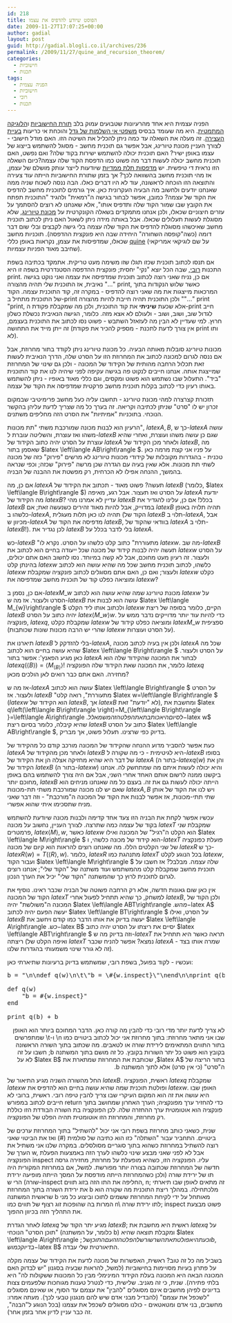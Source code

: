```yaml
---
id: 218
title: הפוסט שיודע להדפיס את עצמו
date: 2009-11-27T17:07:25+00:00
author: gadial
layout: post
guid: http://gadial.blogli.co.il/archives/236
permalink: /2009/11/27/quine_and_recursion_theorem/
categories:
  - חישוביות
  - תכנות
tags:
  - הפניה עצמית
  - חישוביות
  - רובי
  - תכנות
---
```

הפניה עצמית היא אחד מהרעיונות שטבועים עמוק בלב [תורת החישוביות](http://he.wikipedia.org/wiki/%D7%97%D7%99%D7%A9%D7%95%D7%91%D7%99%D7%95%D7%AA) ו[הלוגיקה המתמטית](http://he.wikipedia.org/wiki/%D7%9C%D7%95%D7%92%D7%99%D7%A7%D7%94_%D7%9E%D7%AA%D7%9E%D7%98%D7%99%D7%AA). היא מה שעומד בבסיס [משפטי אי השלמות של גדל](http://he.wikipedia.org/wiki/%D7%9E%D7%A9%D7%A4%D7%98%D7%99_%D7%94%D7%90%D7%99_%D7%A9%D7%9C%D7%9E%D7%95%D7%AA_%D7%A9%D7%9C_%D7%92%D7%93%D7%9C) והוכחת אי כריעות [בעיית העצירה](http://he.wikipedia.org/wiki/%D7%91%D7%A2%D7%99%D7%99%D7%AA_%D7%94%D7%A2%D7%A6%D7%99%D7%A8%D7%94). זה מעלה את השאלה עד כמה ניתן להכליל את השיטה הזו. האם מודל חישובי - לצורך העניין מכונת טיורינג, אבל אפשר גם תוכנית מחשב - מסוגל להשתמש בייצוג של עצמו באופן ישיר? האם תוכנית יכולה להשתמש ישירות בקוד שלה? ואם נפשט, האם תוכנית מחשב יכולה לעשות דבר מה פשוט כמו הדפסת הקוד שלה עצמה?כיום השאלה הזו נראית די טיפשית. יש [מדפסות תלת ממדיות](http://en.wikipedia.org/wiki/RepRap_Project) שיודעות לייצר עותק מושלם של עצמן, אז מהי תוכנית מחשב בהשוואה לכך? אך בזמן שתורת החישוביות הייתה עוד צעירה והתוצאה הזו הוכחה לראשונה, עוד לא היו דברים כאלו. הבה ננסה לשכוח שניה ממה שאנחנו יודעים ולחשוב מה הבעיה העקרונית כאן. איך גורמים לתוכנית מחשב להדפיס את הקוד של עצמה? כמובן, אפשר לבחור בגישה ה"רמאית" ולהגיד "התוכנית תפתח את הקובץ שבו שמור הקוד שלה ותדפיס אותו", אלא שאנחנו לא רוצים להסתמך על עזרים חיצוניים שכאלו, ולכן אנחנו מתמקדים בשאלה הקונקרטית על [מכונת טיורינג](http://he.wikipedia.org/wiki/%D7%9E%D7%9B%D7%95%D7%A0%D7%AA_%D7%98%D7%99%D7%95%D7%A8%D7%99%D7%A0%D7%92), שלא מסוגלת לעשות תעלולים שכאלו. אבל באותה מידה ניתן לשאול האם ניתן לכתוב תוכנית מחשב שאיכשהו מסוגלת להדפיס את הקוד שלה עצמה בלי גישה לקבצים ובלי שום דבר דומה (כשה"קופסה השחורה" היחידה שבה היא פונקצית ההדפסה). תוכניות מחשב שכאלו, שמדפיסות את עצמן, נקראות באופן כללי [quine](http://en.wikipedia.org/wiki/Quine_%28computing%29) (על שם לוגיקאי אמריקאי שחיבב מאוד הפניות עצמיות).

אם תנסו לכתוב תוכנית שכזו תגלו שזו משימה מעט טריקית. אתמקד בכתיבה בשפת התכנות [רובי](http://he.wikipedia.org/wiki/Ruby), שבה הכל יוצא "נקי" יחסית; פונקצית ההדפסה הסטנדרטית בשפה זו היא print. אם כן, נניח שאני רוצה לכתוב תוכנית שמדפיסה את עצמה ואני נוקט בגישה נאיבית, אז התוכנית שלי תהיה מהצורה "&#8230;" print, כאשר שלוש הנקודות בתוך המרכאות מייצגות את מה שאני רוצה להדפיס - במקרה זה, קוד התוכנית עצמה. הקוד של התוכנית מתחיל ב-print ולכן התוכנית תהיה חייבת להיות מהצורה ""&#8230;" print "print, אלא שכעת **שיניתי** את קוד התוכנית, ולכן מה שמקבלת פקודת ה-print חייב לגדול שוב, ושוב, ושוב - ולעולם לא אצא מזה. כלומר, הגישה הנאיבית נכשלת כשלון חרוץ. למי שעדיין לא הבין מה לעזאזל השתבש - פשוט נסו לכתוב את התוכנית בעצמם, זה ייתן מייד את התחושה (אין צורך לדעת לתכנת - מספיק להכיר את פקודת print ותו לא).

מכונות טיורינג סובלות מאותה הבעיה. כל מכונת טיורינג ניתן לקודד בתור מחרוזת, אבל אם ננסה לגרום למכונה לכתוב את המחרוזת הזו על הסרט שלה, הדרך הנאיבית לעשות זאת תכלול הרחבה מהותית של הקידוד של המכונה - ולכן גם שינוי של המחרוזת שמייצגת אותה. אנחנו חייבים לנקוט פה בגישה עקיפה לפני שיהיה לנו את קוד התוכנית "ביד". התעלול שבו נשתמש הוא פשוט ומקסים, וגם כללי מאוד באופיו - ניתן להשתמש באותו רעיון כדי לכתוב בקלות תוכנית מחשב פרקטית שמדפיסה את הקוד של עצמה.

תזכורת קצרצרה למהי מכונת טיורינג - תחשבו עליה כעל מחשב פרימיטיבי שבמקום זכרון יש לו "סרט" שניתן לכתיבה וקריאה. זה בערך כל מה שצריך לדעת עליהן בהקשר הנוכחי. בתוכניות "אמיתיות" את הסרט הזה מחליפים משתנים.

הרעיון הוא לבנות מכונה שמורכבת משתי "תת מכונות", $latex A,B$, כך ש-$latex A$ עושה משהו ואז עוצרת, והשליטה עוברת ל-$latex B$ שגם כן עושה משהו ועוצרת, ואחרי שהיא עוצרת על הסרט יהיה כתוב הקידוד של $latex A$ ולאחר מכן הקידוד של $latex B$, מה שאסמן בתור $latex \left\langle AB\right\rangle $. על פניו אני קצת מרמה כאן טכנית - בהגדרות מקובלות של קידודי מכונות טיורינג לא מרשים "פירוק" כזה של מכונה לשתי תת מכונות. אלא שאין בעיה עם הגדרה שכן מרשה "פירוק" שכזה; וכפי שנראה בהמשך, ההנחה אפילו לא הכרחית, רק מפשטת את ההבנה של הבניה.

אם כן, מה $latex A$ תעשה? פשוט מאוד - תכתוב את הקידוד של $latex B$ (כלומר, $latex \left\langle B\right\rangle $) על הסרט ואז תעצור. אבל רגע, מאיפה $latex A$ יודעת מה הקידוד של $latex B$? עדיין לא אמרנו מהי $latex B$ בכלל! אם כן, עלינו להגדיר את $latex B$ במדוייק, אבל להיות מאוד זהירים כשנעשה זאת; אם $latex B$ תהיה תלויה באופן כלשהו ב-$latex A$, תהיה לנו כאן תלות מעגלית (הקוד של $latex B$ תלוי ב-$latex A$, אבל מכיוון ש-$latex A$ מדפיסה את הקוד של $latex B$, בוודאי שהקוד של $latex A$ תלוי ב-$latex B$!). לכן נגדיר את $latex B$ בלי לדבר בכלל על $latex A$.

כש-$latex B$ "מתעוררת" כתוב קלט כלשהו על הסרט. נקרא לו $latex w$. מה שב-$latex B$ תעשה יהיה לבנות קידוד של מכונה שכל ייעודה בחיים הוא לכתוב את $latex w$ על הסרט ולעצור. זה רעיון מעט מחוכם, אבל לא קשה במיוחד. נסו לחשוב האם אתם יכולים, בהינתן קלט $latex w$ כלשהו, לכתוב תוכנית מחשב שכל מה שהיא עושה הוא לכתוב $latex w$ ולעצור; ואם כן, האם אתם מסוגלים לכתוב פונקציה שמקבלת $latex w$ כקלט ומוציאה כפלט קוד של תוכנית מחשב שמדפיסה את $latex w$?

אם כן, נסמן ב-$latex M\_{w}$ מכונת טיורינג שמה שהיא עושה הוא לכתוב $latex w$ על הסרט ולעצור. אז מה ש-$latex B$ עושה הוא לבנות את $latex \left\langle M\_{w}\right\rangle $ ולכתוב אותו ליד הקלט $latex w$ הקיים, כלומר בסופה של ריצת $latex B$ יהיה כתוב על הסרט $latex \left\langle M\_{w}\right\rangle w$. כדי להיות עוד יותר מדוייקים נדבר ממש על פונקציה, $latex q$, שמקבלת כקלט $latex w$ ומוציאה כפלט קידוד של $latex M\_{w}$ ספציפית (שהרי יש הרבה מכונות שונות שכותבות $latex w$ על הסרט ועוצרות).

תיארנו את $latex B$ בלי להזדקק ל-$latex A$, ולכן אין בעיה לכתוב מכונה $latex A$ שכל מה שהיא עושה בחיים הוא לכתוב $latex \left\langle B\right\rangle $ על הסרט ולעצור. כאן מגיע הפאנץ': אפשר בתור $latex A$ לבחור את המכונה שהקידוד שלה הוא $latex q\left(\left\langle B\right\rangle \right)=\left\langle M_{\left\langle B\right\rangle }\right\rangle$! כלומר, את המכונה שאת הקידוד שלה הפונקציה $latex q$ מחזירה. האם אתם כבר רואים לאן הולכים מכאן?

אז מה ש-$latex A$ עושה הוא לכתוב $latex \left\langle B\right\rangle $ על הסרט ולעצור. אז $latex B$ "מתעוררת", רואה קלט $latex w=\left\langle B\right\rangle $ ($latex w$ הוא הקידוד של $latex B$, אך $latex B$ לא "יודעת" זאת), ומחשבת את $latex q\left(\left\langle B\right\rangle \right)=M_{\left\langle B\right\rangle }=\left\langle A\right\rangle $. לסיום היא כותבת את הפלט הזה משמאל ל-$latex w$ שהיא קיבלה, כלומר בסיום ריצת $latex B$ כתוב על הסרט $latex \left\langle AB\right\rangle $, בדיוק כפי שרצינו. תעלול פשוט, אך מבריק.

כעת אפשר להסביר מדוע ההנחה שהקידוד של המכונה מורכב קודם כל מהקידוד של $latex A$ ולאחר מכן מהקידוד של $latex B$ היא לגיטימית - כי מה שקורה ל-$latex B$ בסופו של דבר היא שהיא מחזיקה אצלה הן את הקידוד של $latex A$ (בתור ה-$latex q\left(w\right)$ והן את הקידוד של $latex B$ (בתור ה-$latex w$) והיא יכולה לעשות איתם מה שמתחשק לה. אנחנו ביקשנו ממנה לרשום אותם האחד אחרי השני, אבל אם היה צורך להשתמש בהם באופן מחוכם יותר, $latex B$ הייתה יכולה לעשות גם את זה. בעצם כל מה שאנחנו מניחים הוא שאם יש לנו מכונה שמורכבת משתי תת-מכונות $latex A,B$ ויש לנו את הקוד של אותן שתי תתי-מכונות, אז אפשר לבנות את הקוד של המכונה ה"מורכבת" - וזה דבר שאני מניח שתסכימו איתי שהוא אפשרי.

עכשיו אפשר לקחת את הבניה הזו צעד אחד קדימה ולבנות מכונה שיודעת להשתמש בקוד של עצמה כמה שתרצה. לצורך העניין, נחשוב על מכונה $latex T$ שמקבלת שני פרמטרים, $latex \left\langle M\right\rangle ,w$, כאשר $latex w$ הוא הקלט ה"רגיל" של המכונה ואילו $latex \left\langle M\right\rangle $ הוא קידוד של מכונה כלשהי, ו-$latex T$ פועלת כפונקציה של שני הקלטים הללו. מה שאנחנו רוצים להראות הוא קיום של מכונה $latex R$ כך ש-$latex R\left(w\right)=T\left(\left\langle R\right\rangle ,w\right)$. כלומר, $latex R$ מתנהגת כמו $latex T$ בכל הנוגע לקלט $latex w$, ועבור הקוד $latex \left\langle M\right\rangle $ שלה עצמה. מבלבל? אז חשבו על תוכנית מחשב שמקבלת קלט מהמשתמש ועוד משתנה של "הקוד שלי"; אנחנו רוצים לגרום לתוכנית לרוץ כך שהמשתנה "הקוד שלי" יכיל את הערך הנכון.

אין כאן שום גאונות חדשה, אלא רק הרחבה פשוטה של הבניה שכבר ראינו. נוסיף את הקוד של המכונה $latex T$ למשחק, כך שהיא תתחיל לפעול אחרי $latex B$, ולכן הקוד של המכונה ה"משולשת" יהיה $latex \left\langle ABT\right\rangle $. מה ש-$latex A$ יעשה הפעם יהיה לכתוב $latex \left\langle BT\right\rangle $ על הסרט, ואילו $latex B$ יעשה בדיוק את אותו הדבר כמו קודם ויחשב את $latex \left\langle A\right\rangle $. כש-$latex B$ יסיים את ריצתו על הסרט יהיה כתוב $latex \left\langle ABT\right\rangle $ וזה בדיוק מה ש-$latex T$ תראה כאשר היא תתחיל את ריצתה (ואיפה הקלט של $latex T$ נמצא? אפשר להניח שכבר $latex A$ שמרה אותו בצד - זה לא גורר שינוי משמעותי בהגדרות שלנו).

ועכשיו - לקוד בפועל, בשפת רובי, שמשתמש בדיוק ברעיונות שתיארתי כאן:

<pre dir="ltr">b = "\n\ndef q(w)\n\t\"b = \#{w.inspect}\"\nend\n\nprint q(b) + b"

def q(w)
    "b = #{w.inspect}"
end

print q(b) + b
</pre>

<p dir="rtl">
  לא צריך לדעת יותר מדי רובי כדי להבין מה קורה כאן. הדבר המחוכם ביותר הוא האופן שבו אני מתאר מחרוזת: בתוך מחרוזת אני יכול לכתוב ביטויים כמו n\ ו-t\ שמתפרשים בתור התווים המתאימים לירידת שורה או לטאבים. מה שכתוב בתוך השורה הראשונה בקובץ הוא פשוט כל יתר השורות בקובץ. כל זה מושם בתוך המשתנה b; חשבו על זה בתור הריצה של $latex A$, שכותבת את המחרוזת שמתארת את $latex B$ לא על ה"סרט" (כי אין סרט) אלא לתוך המשתנה b.
</p>

החל מהשורה השניה מגיע התיאור של $latex B$. ראשית, הפונקציה $latex q$ שמקבלת $latex w$ ופולטת תוכנית שמה שהיא עושה בחיים הוא להדפיס את $latex w$. האופן שבו היא עושה את זה הוא המקום העיקרי שבו צריך להבין טיפה רובי. ראשית, ברובי לא חייבים לכתוב במפורש return כדי להחזיר ערך מפונקציה; הערך האחרון שמחושב בתוך פונקציה הוא אוטומטית ערך ההחזרה שלה. לכן הפונקציה בת השורה הבודדת הזו כוללת רק מחרוזת, והמחרוזת הזו אוטומטית תהיה הפלט של הפונקציה.

שנית, כשאני כותב מחרוזת בשפת רובי אני יכול "להשתיל" בתוך המחרוזת ערכים של ביטויים. התחביר עבור "השתלה" כזו הוא כתיבה של סולמית (#) ואז את הביטוי שאני רוצה להשתיל במחרוזת כשהוא בתוך סוגריים מסולסלים. במקרה שלנו אני משתיל את הערך של w, אבל לא לפני שאני מבצע שינוי כלשהו לערך הזה באמצעות הפעלת הפונקציה inspect עליו. הפונקציה הזו, כשהיא מופעלת על מחרוזת, מחזירה גרסה חדשה של המחרוזת שכתובה בצורה יותר מפורשת. למשל, אם במחרוזת המקורית היה תו של ירידת שורה (ולכן כשהמחרוזת הייתה מודפסת על המסך הייתה מופיעה ירידת שורה) הרי ש-inspect החליפה את התו הזה בזוג תווים, n\; זה מתאים לאופן שבו תיארתי את ירידת השורה בתוך המחרוזת b מלכתחילה. במהלך ריצת התוכנית מה שקורה הוא שראשית המשתנה b מאותחל על ידי לקיחת המחרוזת ששמים לתוכו וביצוע כל מני המרות בה שהופכות זוג רצוף של תווים כמו n\ לתו ירידת שורה; inspect פשוט מבצעת את התהליך הזה בכיוון ההפוך.

לאחר הגדרת $latex q$ מגיע יתר הקוד של $latex B$; ראשית היא מחשבת את $latex q$ על "תוכן הסרט" הנוכחי (כלומר, על המשתנה b) ומקבלת תוצאה שהיא $latex \left\langle A\right\rangle $; וכעת היא פולטת את השרשור של הפלט הזה עם התוכן של b, בדיוק כמו ש-$latex B$ התיאורטית שלי עבדה.

בשביל מה כל זה טוב? ראשית, האפשרות של מכונה לדעת את הקידוד של עצמה מקלה על פתרון בעיות מסויימות בחישוביות (למשל, להראות שבעיה בסגנון "יש לבדוק האם המכונה הבאה היא המכונה בעלת הקידוד המינימלי מבין כל המכונות ששקולות לה" היא בלתי פתירה). שנית, כי זה מגניב. שלישית, כדי לנטרל טענות מגוחכות שלפעמים צצות בדיונים לפיהן מחשבים אינם מסוגלים "להבין" את עצמם עד הסוף, או שאינם מסוגלים "לשכפל את עצמם" (להבדיל מבני אדם שיש להם מנגנון טבעי לכך). מעתה אמרו: מחשבים, בני אדם ומטאטאים - כולנו מסוגלים לשכפל את עצמנו (בכל הנוגע ל"הבנה", זה כבר עניין לדיון אחר בזמן אחר).